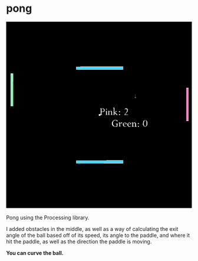 # pong

![Alt Text](pongDemo.gif)

Pong using the Processing library.

I added obstacles in the middle, as well as a way of calculating the exit angle of the ball based off of its speed, its angle to the paddle, and where it hit the paddle, as well as the direction the paddle is moving. 

**You can curve the ball.**

